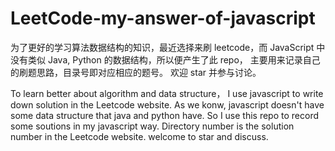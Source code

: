 # LeetCode-my-answer-of-javascript
为了更好的学习算法数据结构的知识，最近选择来刷 leetcode，而 JavaScript 中没有类似 Java, Python 的数据结构，所以便产生了此 repo，
主要用来记录自己的刷题思路，目录号即对应相应的题号。
欢迎 star 并参与讨论。

To learn better about algorithm and data structure， I use javascript to write down solution in the Leetcode website.
As we konw, javascript doesn't have some data structure that java and python have.
So I use this repo to record some soutions in my javascript way. Directory number is the solution number in the Leetcode website.
welcome to star and discuss.

